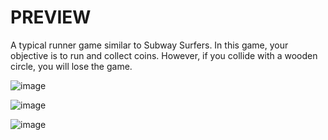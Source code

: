 # PREVIEW
A typical runner game similar to Subway Surfers. In this game, your objective is to run and collect coins. However, if you collide with a wooden circle, you will lose the game.

![image](https://github.com/MikityukVarvara/.NET-SomeTasks-/assets/75087866/ddb2e02b-b23a-4257-9a32-f33ae8e6fad4)

![image](https://github.com/MikityukVarvara/.NET-SomeTasks-/assets/75087866/20e124cf-2c0c-4280-856b-2ad20dd5a0f0)

![image](https://github.com/MikityukVarvara/.NET-SomeTasks-/assets/75087866/33a9a046-e06d-4713-b867-426bcfcc8b5f)
